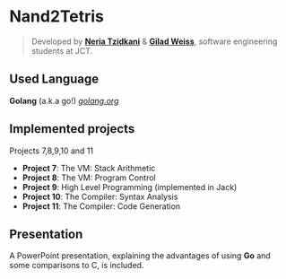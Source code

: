 # Nand2Tetris

> Developed by [**Neria Tzidkani**](https://neriat.github.io) & [**Gilad Weiss**](http://homedir.jct.ac.il/~giladnac/), software engineering students at JCT.

## Used Language
**Golang** (a.k.a go!)
[_golang.org_](https://golang.org/)

## Implemented projects
Projects 7,8,9,10 and 11

 - **Project 7**: The VM: Stack Arithmetic
 - **Project 8**: The VM: Program Control
 - **Project 9**:  High Level Programming (implemented in Jack)
 - **Project 10**: The Compiler: Syntax Analysis
 - **Project 11**: The Compiler: Code Generation

## Presentation
A PowerPoint presentation, explaining the advantages of using **Go** and some comparisons to C, is included.

